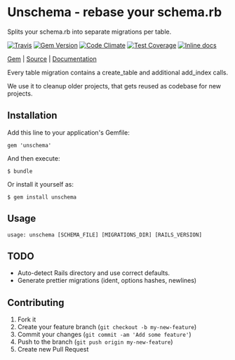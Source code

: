 [github]: https://github.com/neopoly/unschema
[doc]: http://rubydoc.info/github/neopoly/unschema/master/file/README.md
[gem]: https://rubygems.org/gems/unschema
[travis]: https://travis-ci.org/neopoly/unschema
[codeclimate]: https://codeclimate.com/github/neopoly/unschema
[inchpages]: https://inch-ci.org/github/neopoly/unschema

# Unschema - rebase your schema.rb

Splits your schema.rb into separate migrations per table.

[![Travis](https://img.shields.io/travis/neopoly/unschema.svg?branch=master)][travis]
[![Gem Version](https://img.shields.io/gem/v/unschema.svg)][gem]
[![Code Climate](https://img.shields.io/codeclimate/github/neopoly/unschema.svg)][codeclimate]
[![Test Coverage](https://codeclimate.com/github/neopoly/unschema/badges/coverage.svg)][codeclimate]
[![Inline docs](https://inch-ci.org/github/neopoly/unschema.svg?branch=master&style=flat)][inchpages]

[Gem][gem] |
[Source][github] |
[Documentation][doc]

Every table migration contains a create_table and additional add_index calls.

We use it to cleanup older projects, that gets reused as codebase for new projects.

## Installation

Add this line to your application's Gemfile:

    gem 'unschema'

And then execute:

    $ bundle

Or install it yourself as:

    $ gem install unschema

## Usage

    usage: unschema [SCHEMA_FILE] [MIGRATIONS_DIR] [RAILS_VERSION]

## TODO

* Auto-detect Rails directory and use correct defaults.
* Generate prettier migrations (ident, options hashes, newlines)

## Contributing

1. Fork it
2. Create your feature branch (`git checkout -b my-new-feature`)
3. Commit your changes (`git commit -am 'Add some feature'`)
4. Push to the branch (`git push origin my-new-feature`)
5. Create new Pull Request
